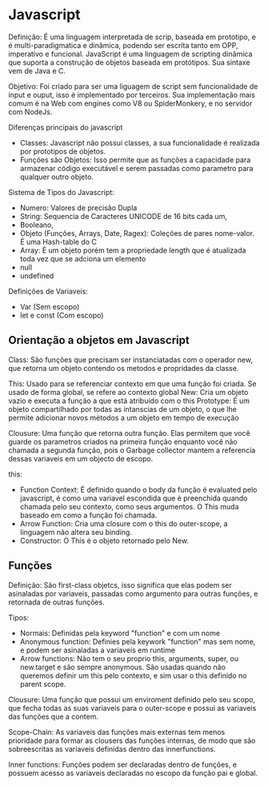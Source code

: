 # Javascript

Definição: É uma linguagem interpretada de scrip, baseada em prototipo, e é multi-paradigmatica e dinâmica, podendo ser escrita tanto em OPP, imperativo e funcional. JavaScript é uma linguagem de scripting dinâmica que suporta a construção de objetos baseada em protótipos. Sua sintaxe vem de Java e C.

Objetivo: Foi criado para ser uma liguagem de script sem funcionalidade de input e ouput, isso é implementado por terceiros. Sua implementação mais comum é na Web com engines como V8 ou SpiderMonkery, e no servidor com NodeJs.

Diferenças principais do javascript

- Classes: Javascript não possui classes, a sua funcionalidade é realizada por prototipos de objetos.
- Funções são Objetos: Isso permite que as funções a capacidade para armazenar código executável e serem passadas como parametro para qualquer outro objeto.

Sistema de Tipos do Javascript:

- Numero: Valores de precisão Dupla
- String: Sequencia de Caracteres UNICODE de 16 bits cada um,
- Booleano,
- Objeto (Funções, Arrays, Date, Ragex): Coleções de pares nome-valor. É uma Hash-table do C
- Array: É um objeto porém tem a propriedade length que é atualizada toda vez que se adciona um elemento
- null
- undefined

Definições de Variaveis:

- Var (Sem escopo)
- let e const (Com escopo)

## Orientação a objetos em Javascript

Class: São funções que precisam ser instanciatadas com o operador new, que retorna um objeto contendo os metodos e propridades da classe.

This: Usado para se referenciar contexto em que uma função foi criada. Se usado de forma global, se refere ao contexto global
New: Cria um objeto vazio e executa a função a que está atribuido com o this
Prototype: É um objeto compartilhado por todas as intanscias de um objeto, o que lhe permite adicionar novos métodos a um objeto em tempo de execução

Clousure: Uma função que retorna outra função. Elas permitem que você guarde os parametros criados na primeira função enquanto você não chamada a segunda função, pois o Garbage collector mantem a referencia dessas variaveis em um objecto de escopo.

this:

- Function Context: É definido quando o body da função é evaluated pelo javascript, é como uma variavel escondida que é preenchida quando chamada pelo seu contexto, como seus argumentos. O This muda baseado em como a função foi chamada.
- Arrow Function: Cria uma closure com o this do outer-scope, a linguagem não altera seu binding.
- Constructor: O This é o objeto retornado pelo New.

## Funções

Definição: São first-class objetcs, isso significa que elas podem ser asinaladas por variaveis, passadas como argumento para outras funções, e retornada de outras funções.

Tipos:

- Normais: Definidas pela keyword "function" e com um nome
- Anonymous function: Definies pela keywork "function" mas sem nome, e podem ser asinaladas a variaveis em runtime
- Arrow functions: Não tem o seu proprio this, arguments, super, ou new.target e são sempre anonymous. São usadas quando não queremos definir um this pelo contexto, e sim usar o this definido no parent scope.

Clousure: Uma função que possui um enviroment definido pelo seu scopo, que fecha todas as suas variaveis para o outer-scope e possui as variaveis das funções que a contem.

Scope-Chain: As variaveis das funções mais externas tem menos prioridade para formar as clousers das funções internas, de modo que são sobreescritas as variaveis definidas dentro das innerfunctions.

Inner functions: Funções podem ser declaradas dentro de funções, e possuem acesso as variaveis declaradas no escopo da função pai e global.
